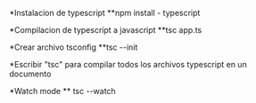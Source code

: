 *Instalacion de typescript
**npm install - typescript

 *Compilacion de typescript a javascript
 **tsc app.ts 

 *Crear archivo tsconfig
 **tsc --init

 *Escribir "tsc" para compilar todos los archivos typescript en un documento

 *Watch mode
 ** tsc --watch
